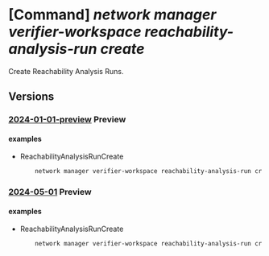 # [Command] _network manager verifier-workspace reachability-analysis-run create_

Create Reachability Analysis Runs.

## Versions

### [2024-01-01-preview](/Resources/mgmt-plane/L3N1YnNjcmlwdGlvbnMve30vcmVzb3VyY2Vncm91cHMve30vcHJvdmlkZXJzL21pY3Jvc29mdC5uZXR3b3JrL25ldHdvcmttYW5hZ2Vycy97fS92ZXJpZmllcndvcmtzcGFjZXMve30vcmVhY2hhYmlsaXR5YW5hbHlzaXNydW5zL3t9/2024-01-01-preview.xml) **Preview**

<!-- mgmt-plane /subscriptions/{}/resourcegroups/{}/providers/microsoft.network/networkmanagers/{}/verifierworkspaces/{}/reachabilityanalysisruns/{} 2024-01-01-preview -->

#### examples

- ReachabilityAnalysisRunCreate
    ```bash
        network manager verifier-workspace reachability-analysis-run create --name "myAnalysisRun" --workspace-name "myVerifierWorkspace" --network-manager-name "myAVNM" --resource-group "myAVNMResourceGroup" --subscription "00000000-0000-0000-0000-000000000000" --description “hello world analysis run” --intent-id “/subscriptions/00000000-0000-0000-0000-000000000000/resourceGroups/ myAVNMResourceGroup /providers/Microsoft.Network/networkManagers/myAVNM/verifierWorkspaces/myVerifierWorkspace /reachabilityAnalysisIntents/myAnalysisIntent”
    ```

### [2024-05-01](/Resources/mgmt-plane/L3N1YnNjcmlwdGlvbnMve30vcmVzb3VyY2Vncm91cHMve30vcHJvdmlkZXJzL21pY3Jvc29mdC5uZXR3b3JrL25ldHdvcmttYW5hZ2Vycy97fS92ZXJpZmllcndvcmtzcGFjZXMve30vcmVhY2hhYmlsaXR5YW5hbHlzaXNydW5zL3t9/2024-05-01.xml) **Preview**

<!-- mgmt-plane /subscriptions/{}/resourcegroups/{}/providers/microsoft.network/networkmanagers/{}/verifierworkspaces/{}/reachabilityanalysisruns/{} 2024-05-01 -->

#### examples

- ReachabilityAnalysisRunCreate
    ```bash
        network manager verifier-workspace reachability-analysis-run create --name "myAnalysisRun" --workspace-name "myVerifierWorkspace" --network-manager-name "myAVNM" --resource-group "myAVNMResourceGroup" --subscription "00000000-0000-0000-0000-000000000000" --description “hello world analysis run” --intent-id “/subscriptions/00000000-0000-0000-0000-000000000000/resourceGroups/ myAVNMResourceGroup /providers/Microsoft.Network/networkManagers/myAVNM/verifierWorkspaces/myVerifierWorkspace /reachabilityAnalysisIntents/myAnalysisIntent”
    ```

